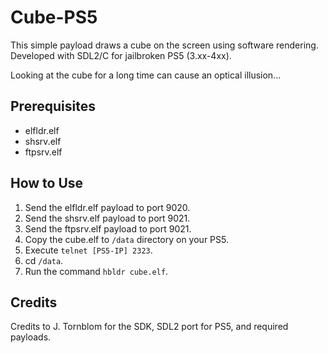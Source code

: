 # Cube-PS5

This simple payload draws a cube on the screen using software rendering. Developed with SDL2/C for jailbroken PS5 (3.xx-4xx).

Looking at the cube for a long time can cause an optical illusion...

## Prerequisites
- elfldr.elf
- shsrv.elf
- ftpsrv.elf

## How to Use
1. Send the elfldr.elf payload to port 9020.
2. Send the shsrv.elf payload to port 9021.
3. Send the ftpsrv.elf payload to port 9021.
4. Copy the  cube.elf to `/data` directory on your PS5.
5. Execute `telnet [PS5-IP] 2323`.
6. cd `/data`.
6. Run the command `hbldr cube.elf`.

## Credits
Credits to J. Tornblom for the SDK, SDL2 port for PS5, and required payloads.
